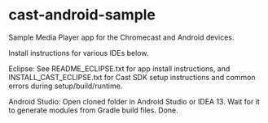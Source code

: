 cast-android-sample
===================

Sample Media Player app for the Chromecast and Android devices.

Install instructions for various IDEs below.

Eclipse:
See README_ECLIPSE.txt for app install instructions, and INSTALL_CAST_ECLIPSE.txt for Cast SDK setup instructions and common errors during setup/build/runtime. 

Android Studio:
Open cloned folder in Android Studio or IDEA 13. Wait for it to generate modules from Gradle build files. Done.
